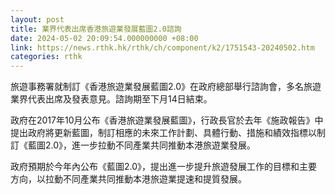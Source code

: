 ```yaml
---
layout: post
title: 業界代表出席香港旅遊業發展藍圖2.0諮詢
date: 2024-05-02 20:09:54.000000000 +08:00
link: https://news.rthk.hk/rthk/ch/component/k2/1751543-20240502.htm
categories: rthk
---
```


旅遊事務署就制訂《香港旅遊業發展藍圖2.0》在政府總部舉行諮詢會，多名旅遊業界代表出席及發表意見。諮詢期至下月14日結束。

政府在2017年10月公布《香港旅遊業發展藍圖》，行政長官於去年《施政報告》中提出政府將更新藍圖，制訂相應的未來工作計劃、具體行動、措施和績效指標以制訂《藍圖2.0》，進一步拉動不同產業共同推動本港旅遊業發展。

政府預期於今年內公布《藍圖2.0》，提出進一步提升旅遊發展工作的目標和主要方向，以拉動不同產業共同推動本港旅遊業提速和提質發展。
